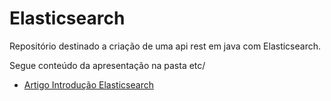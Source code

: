 # Elasticsearch

Repositório destinado a criação de uma api rest em java com Elasticsearch.


Segue conteúdo da apresentação na pasta etc/

* [Artigo Introdução Elasticsearch](https://medium.com/@josevieiraneto/introdu%C3%A7%C3%A3o-ao-elasticsearch-4d874670ec35)
